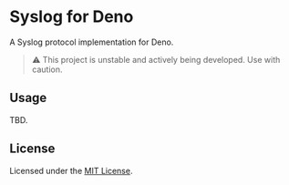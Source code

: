 # Syslog for Deno

A Syslog protocol implementation for Deno.

> ⚠️ This project is unstable and actively being developed. Use with caution.

## Usage

TBD.

## License

Licensed under the [MIT License](/license).
